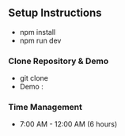 ## Setup Instructions
- npm install
- npm run dev

### Clone Repository & Demo
- git clone 
- Demo : 

### Time Management 
- 7:00 AM - 12:00 AM (6 hours)


